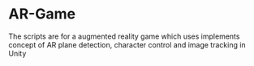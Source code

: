 # AR-Game
The scripts are for a augmented reality game which uses implements concept of AR plane detection, character control and image tracking in Unity
